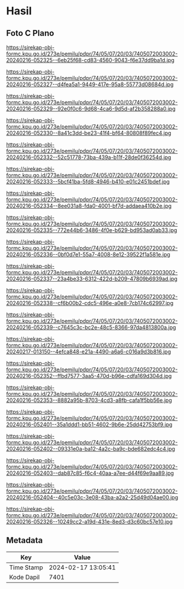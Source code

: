 # Hasil

## Foto C Plano

https://sirekap-obj-formc.kpu.go.id/273e/pemilu/pdpr/74/05/07/20/03/7405072003002-20240216-052325--6eb25f68-cd83-4560-9043-f6e37dd9ba1d.jpg

https://sirekap-obj-formc.kpu.go.id/273e/pemilu/pdpr/74/05/07/20/03/7405072003002-20240216-052327--d4fea5a1-9449-417e-95a8-55773d08684d.jpg

https://sirekap-obj-formc.kpu.go.id/273e/pemilu/pdpr/74/05/07/20/03/7405072003002-20240216-052329--92e0f0c6-9d68-4ca6-9d5d-af2b358288a0.jpg

https://sirekap-obj-formc.kpu.go.id/273e/pemilu/pdpr/74/05/07/20/03/7405072003002-20240216-052330--8a41c3dd-be23-41f4-bf64-80808f89fec4.jpg

https://sirekap-obj-formc.kpu.go.id/273e/pemilu/pdpr/74/05/07/20/03/7405072003002-20240216-052332--52c51778-73ba-439a-b11f-28de0f36254d.jpg

https://sirekap-obj-formc.kpu.go.id/273e/pemilu/pdpr/74/05/07/20/03/7405072003002-20240216-052333--5bcf41ba-5fd8-4946-b410-e01c2451bdef.jpg

https://sirekap-obj-formc.kpu.go.id/273e/pemilu/pdpr/74/05/07/20/03/7405072003002-20240216-052334--8ee031a8-fda0-4001-bf7d-addaea410b2e.jpg

https://sirekap-obj-formc.kpu.go.id/273e/pemilu/pdpr/74/05/07/20/03/7405072003002-20240216-052335--772e44b6-3486-4f0e-b629-bd953ad0ab33.jpg

https://sirekap-obj-formc.kpu.go.id/273e/pemilu/pdpr/74/05/07/20/03/7405072003002-20240216-052336--0bf0d7e1-55a7-4008-8e12-39522f1a581e.jpg

https://sirekap-obj-formc.kpu.go.id/273e/pemilu/pdpr/74/05/07/20/03/7405072003002-20240216-052337--23a4be33-6312-422d-b209-47809b6939ad.jpg

https://sirekap-obj-formc.kpu.go.id/273e/pemilu/pdpr/74/05/07/20/03/7405072003002-20240216-052338--cf6b00b2-cdc5-496e-a0e8-7cb174c62997.jpg

https://sirekap-obj-formc.kpu.go.id/273e/pemilu/pdpr/74/05/07/20/03/7405072003002-20240216-052339--c7645c3c-bc2e-48c5-8366-97da4813800a.jpg

https://sirekap-obj-formc.kpu.go.id/273e/pemilu/pdpr/74/05/07/20/03/7405072003002-20240217-013150--4efca848-e21a-4490-a6a6-c016a9d3b816.jpg

https://sirekap-obj-formc.kpu.go.id/273e/pemilu/pdpr/74/05/07/20/03/7405072003002-20240216-052352--ffbd7577-3aa5-470d-b96e-cdfa169d304d.jpg

https://sirekap-obj-formc.kpu.go.id/273e/pemilu/pdpr/74/05/07/20/03/7405072003002-20240216-052353--8882a95b-8703-4cd3-a8fb-cafa1f5bb56e.jpg

https://sirekap-obj-formc.kpu.go.id/273e/pemilu/pdpr/74/05/07/20/03/7405072003002-20240216-052401--35a1ddd1-bb51-4602-9b6e-25dd42753bf9.jpg

https://sirekap-obj-formc.kpu.go.id/273e/pemilu/pdpr/74/05/07/20/03/7405072003002-20240216-052402--09331e0a-ba12-4a2c-ba9c-bde682edc4c4.jpg

https://sirekap-obj-formc.kpu.go.id/273e/pemilu/pdpr/74/05/07/20/03/7405072003002-20240216-052403--dab87c85-f6c4-40aa-a7ee-d44f69e9aa89.jpg

https://sirekap-obj-formc.kpu.go.id/273e/pemilu/pdpr/74/05/07/20/03/7405072003002-20240216-052404--40c5e03c-3e08-43ba-a2a2-25d49d04ae00.jpg

https://sirekap-obj-formc.kpu.go.id/273e/pemilu/pdpr/74/05/07/20/03/7405072003002-20240216-052326--10249cc2-a19d-431e-8ed3-d3c60bc57e10.jpg


## Metadata

| Key        | Value               |
| ---------- | ------------------- |
| Time Stamp | 2024-02-17 13:05:41 |
| Kode Dapil | 7401                |



